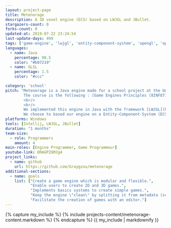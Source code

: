 ```yaml
---
layout: project-page
title: Metenorage
description: A 3D voxel engine (ECS) based on LWJGL and JBullet.
stargazers-count: 0
forks-count: 0
updated-at: 2019-07-22 23:24:54
last-update-days: 499
tags: ['game-engine', 'lwjgl', 'entity-component-system', 'opengl', 'openal', 'jbullet', 'glfw']
languages: 
  - name: Java
    percentage: 98.5
    color: "#b07219"
  - name: GLSL
    percentage: 1.5
    color: "#ccc"

category: 'school'
pitch: "Metenorage is a Java engine made for a school project at the Université du Québec à Chicoutimi (UQAC).
        The course is the following : [Game Engines Principles (8INF871)](http://cours.uqac.ca/8INF871).
        <br/>
        <br/>
        We implemented this engine in Java with the framework [LWJGL](https://www.lwjgl.org/) (Lightweight Java Game Library).
        We choose to based our engine on a Entity-Component-System (ECS) architecture because of his modularity and flexibility."
platforms: Windows
tools: [Intellij, LWJGL, JBullet]
duration: "1 months"
team-size:
  - role: Programmers
    amount: 4
main-roles: [Engine Programmer, Game Programmeur]
youtube-link: ORAGPZGMJg4
project_links:
  - name: github
    url: https://github.com/Graygzou/metenorage
additional-sections:
  - name: goals
    list: ["Create a game engine which is modular and flexible.",
           "Enable users to create 2D and 3D games.",
           "Implements basics systems to create simple games.",
           "Keep the engine \"clean\" by splitting it from metadata (scripts and resources).",
           "Facilitate the creation of games with an editor."]
---
```

<!---
Gregoire Boiron <gregoire.boiron@gmail.com>
Copyright (c) 2018-2019 Gregoire Boiron  All Rights Reserved.
--->

{% capture my_include %}
{% include projects-content/metenorage-content.markdown %}
{% endcapture %}
{{ my_include | markdownify }}

